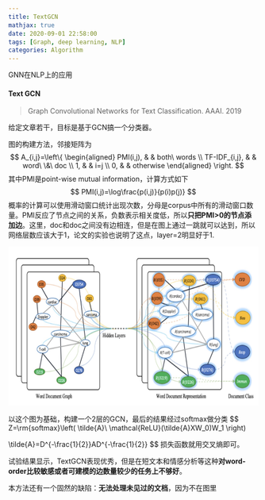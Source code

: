 ```yaml
---
title: TextGCN
mathjax: true
date: 2020-09-01 22:58:00
tags: [Graph, deep learning, NLP]
categories: Algorithm
---
```


GNN在NLP上的应用

#### Text GCN
> Graph Convolutional Networks for Text Classification. AAAI. 2019 

给定文章若干，目标是基于GCN搞一个分类器。

图的构建方法，邻接矩阵为
$$
A_{i,j}=\left\{
\begin{aligned}
PMI(i,j), &  &  both\ words \\
TF-IDF_{i,j}, &  & word\ \&\ doc  \\
1, &  &  i=j \\
0, & & otherwise
\end{aligned}
\right.
$$
其中PMI是point-wise mutual information，计算方式如下
$$
PMI(i,j)=\log\frac{p(i,j)}{p(i)p(j)}
$$
概率的计算可以使用滑动窗口统计出现次数，分母是corpus中所有的滑动窗口数量。PMI反应了节点之间的关系，负数表示相关度低，所以**只把PMI>0的节点添加边**。这里，doc和doc之间没有边相连，但是在图上通过一跳就可以达到，所以网络层数应该大于1，论文的实验也说明了这点，layer=2明显好于1.

<img height="320" width="700" src="https://raw.githubusercontent.com/Atlantic8/picture/master/TextGCN.jpeg">

以这个图为基础，构建一个2层的GCN，最后的结果经过softmax做分类
$$
Z=\rm{softmax}\left( \tilde{A}\ \mathcal{ReLU}(\tilde{A}XW_0)W_1 \right) 

\tilde{A}=D^{-\frac{1}{2}}AD^{-\frac{1}{2}}
$$
损失函数就用交叉熵即可。

试验结果显示，TextGCN表现优秀，但是在短文本和情感分析等这种**对word-order比较敏感或者可建模的边数量较少的任务上不够好**。

本方法还有一个固然的缺陷：**无法处理未见过的文档**，因为不在图里

